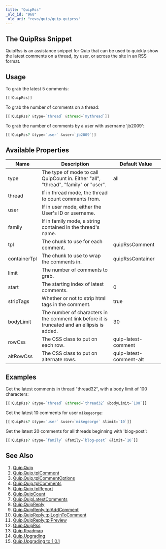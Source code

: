 ```yaml
---
title: "QuipRss"
_old_id: "968"
_old_uri: "revo/quip/quip.quiprss"
---
```


## The QuipRss Snippet

QuipRss is an assistance snippet for Quip that can be used to quickly show the latest comments on a thread, by user, or across the site in an RSS format.

## Usage

To grab the latest 5 comments:

``` php 
[[!QuipRss]]
```

To grab the number of comments on a thread:

``` php 
[[!QuipRss? &type=`thread` &thread=`mythread`]]
```

To grab the number of comments by a user with username 'jb2009':

``` php 
[[!QuipRss? &type=`user` &user=`jb2009`]]
```

## Available Properties

| Name | Description | Default Value |
|------|-------------|---------------|
| type | The type of mode to call QuipCount in. Either "all", "thread", "family" or "user". | all |
| thread | If in thread mode, the thread to count comments from. |  |
| user | If in user mode, either the User's ID or username. |  |
| family | If in family mode, a string contained in the thread's name. |  |
| tpl | The chunk to use for each comment. | quipRssComment |
| containerTpl | The chunk to use to wrap the comments in. | quipRssContainer |
| limit | The number of comments to grab. |
| start | The starting index of latest comments. | 0 |
| stripTags | Whether or not to strip html tags in the comment. | true |
| bodyLimit | The number of characters in the comment link before it is truncated and an ellipsis is added. | 30 |
| rowCss | The CSS class to put on each row. | quip-latest-comment |
| altRowCss | The CSS class to put on alternate rows. | quip-latest-comment-alt |

## Examples

Get the latest comments in thread "thread32", with a body limit of 100 characters:

``` php 
[[!QuipRss? &type=`thread` &thread=`thread32` &bodyLimit=`100`]]
```

Get the latest 10 comments for user `mikegeorge`:

``` php 
[[!QuipRss? &type=`user` &user=`mikegeorge` &limit=`10`]]
```

Get the latest 20 comments for all threads beginning with 'blog-post':

``` php 
[[!QuipRss? &type=`family` &family=`blog-post` &limit=`10`]]
```

## See Also

1. [Quip.Quip](/extras/revo/quip/quip.quip)
  1. [Quip.Quip.tplComment](/extras/revo/quip/quip.quip/quip.quip.tplcomment)
  2. [Quip.Quip.tplCommentOptions](/extras/revo/quip/quip.quip/quip.quip.tplcommentoptions)
  3. [Quip.Quip.tplComments](/extras/revo/quip/quip.quip/quip.quip.tplcomments)
  4. [Quip.Quip.tplReport](/extras/revo/quip/quip.quip/quip.quip.tplreport)
2. [Quip.QuipCount](/extras/revo/quip/quip.quipcount)
3. [Quip.QuipLatestComments](/extras/revo/quip/quip.quiplatestcomments)
4. [Quip.QuipReply](/extras/revo/quip/quip.quipreply)
  1. [Quip.QuipReply.tplAddComment](/extras/revo/quip/quip.quipreply/quip.quipreply.tpladdcomment)
  2. [Quip.QuipReply.tplLoginToComment](/extras/revo/quip/quip.quipreply/quip.quipreply.tpllogintocomment)
  3. [Quip.QuipReply.tplPreview](/extras/revo/quip/quip.quipreply/quip.quipreply.tplpreview)
5. [Quip.QuipRss](/extras/revo/quip/quip.quiprss)
6. [Quip.Roadmap](/extras/revo/quip/quip.roadmap)
7. [Quip.Upgrading](/extras/revo/quip/quip.upgrading)
  1. [Quip.Upgrading to 1.0.1](/extras/revo/quip/quip.upgrading/quip.upgrading-to-1.0.1)